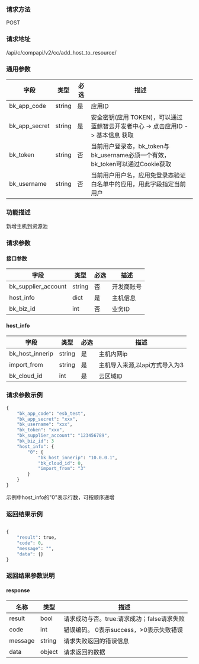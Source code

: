 
### 请求方法

POST


### 请求地址

/api/c/compapi/v2/cc/add_host_to_resource/


### 通用参数

| 字段 | 类型 | 必选 |  描述 |
|-----------|------------|--------|------------|
| bk_app_code  |  string    | 是 | 应用ID     |
| bk_app_secret|  string    | 是 | 安全密钥(应用 TOKEN)，可以通过 蓝鲸智云开发者中心 -> 点击应用ID -> 基本信息 获取 |
| bk_token     |  string    | 否 | 当前用户登录态，bk_token与bk_username必须一个有效，bk_token可以通过Cookie获取 |
| bk_username  |  string    | 否 | 当前用户用户名，应用免登录态验证白名单中的应用，用此字段指定当前用户 |


### 功能描述

新增主机到资源池

### 请求参数



#### 接口参数

| 字段      |  类型      | 必选   |  描述      |
|-----------|------------|--------|------------|
| bk_supplier_account |  string     | 否     | 开发商账号 |
| host_info      |  dict    | 是     | 主机信息 |
| bk_biz_id      |  int     | 否     | 业务ID   |

#### host_info

| 字段      |  类型      | 必选   |  描述      |
|-----------|------------|--------|------------|
| bk_host_innerip |  string   | 是     | 主机内网ip |
| import_from     |  string   | 是     | 主机导入来源,以api方式导入为3 |
| bk_cloud_id     |  int      | 是     | 云区域ID |

### 请求参数示例
```python
{
    "bk_app_code": "esb_test",
    "bk_app_secret": "xxx",
    "bk_username": "xxx",
    "bk_token": "xxx",
    "bk_supplier_account": "123456789",
    "bk_biz_id": 3
    "host_info": {
        "0": {
            "bk_host_innerip": "10.0.0.1",
            "bk_cloud_id": 0,
            "import_from": "3"
        }
    }
}
```
示例中host_info的"0"表示行数，可按顺序递增
### 返回结果示例

```python

{
    "result": true,
    "code": 0,
    "message": "",
    "data": {}
}
```
### 返回结果参数说明
#### response

| 名称    | 类型   | 描述                                    |
| ------- | ------ | ------------------------------------- |
| result  | bool   | 请求成功与否。true:请求成功；false请求失败 |
| code    | int    | 错误编码。 0表示success，>0表示失败错误    |
| message | string | 请求失败返回的错误信息                    |
| data    | object | 请求返回的数据                           |